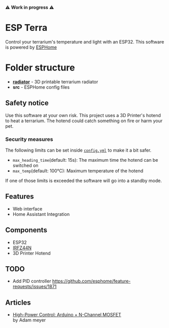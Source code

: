 ⚠️ **Work in progress** ⚠️

# ESP Terra

Control your terrarium's temperature and light with an ESP32.
This software is powered by [ESPHome](https://github.com/esphome/esphome)

# Folder structure

- [**radiator**](./radiator/README.md) - 3D printable terrarium radiator
- **src** - ESPHome config files

## Safety notice

Use this software at your own risk. This project uses a 3D Printer's hotend to heat a terrarium. The hotend could catch something on fire or harm your pet. 

### Security measures

The following limits can be set inside [`config.yml`](./config.yaml) to make it a bit safer.

- `max_heading_time`(default: 15s): The maximum time the hotend can be switched on
- `max_temp`(default: 100°C): Maximum temperature of the hotend

If one of those limits is exceeded the software will go into a standby mode.

## Features

- Web interface
- Home Assistant Integration

## Components

- ESP32
- [IRFZ44N](https://www.infineon.com/dgdl/Infineon-IRFZ44N-DataSheet-v01_01-EN.pdf?fileId=5546d462533600a40153563b3a9f220d)
- 3D Printer Hotend

## TODO

- Add PID controller https://github.com/esphome/feature-requests/issues/1871

## Articles

- [High-Power Control: Arduino + N-Channel MOSFET](https://adam-meyer.com/arduino/N-Channel_MOSFET) <br /> by Adam meyer